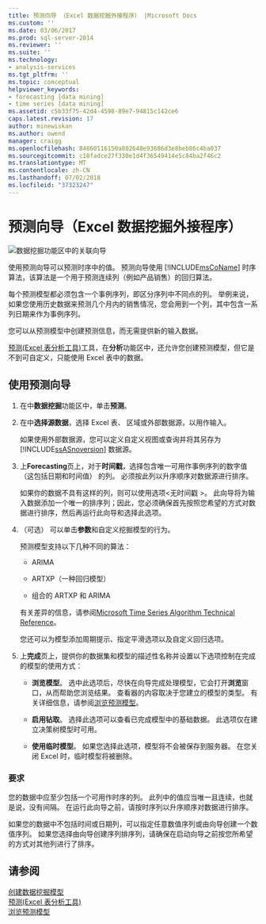 ```yaml
---
title: 预测向导 （Excel 数据挖掘外接程序） |Microsoft Docs
ms.custom: ''
ms.date: 03/06/2017
ms.prod: sql-server-2014
ms.reviewer: ''
ms.suite: ''
ms.technology:
- analysis-services
ms.tgt_pltfrm: ''
ms.topic: conceptual
helpviewer_keywords:
- forecasting [data mining]
- time series [data mining]
ms.assetid: c5b33f75-42d4-4598-89e7-94815c142ce6
caps.latest.revision: 17
author: minewiskan
ms.author: owend
manager: craigg
ms.openlocfilehash: 84860116150a802648e93686d3e8beb86c4ba037
ms.sourcegitcommit: c18fadce27f330e1d4f36549414e5c84ba2f46c2
ms.translationtype: MT
ms.contentlocale: zh-CN
ms.lasthandoff: 07/02/2018
ms.locfileid: "37323247"
---
```

# <a name="forecast-wizard-data-mining-add-ins-for-excel"></a>预测向导（Excel 数据挖掘外接程序）
  ![数据挖掘功能区中的关联向导](media/dmc-forecast.gif "数据挖掘功能区中的关联向导")  
  
 使用预测向导可以预测时序中的值。 预测向导使用 [!INCLUDE[msCoName](../includes/msconame-md.md)] 时序算法，该算法是一个用于预测连续列（例如产品销售）的回归算法。  
  
 每个预测模型都必须包含一个事例序列，即区分序列中不同点的列。 举例来说，如果您使用历史数据来预测几个月内的销售情况，您会用到一个列，其中包含一系列日期来作为事例序列。  
  
 您可以从预测模型中创建预测信息，而无需提供新的输入数据。  
  
 [预测&#40;Excel 表分析工具&#41;](forecast-table-analysis-tools-for-excel.md)工具，在**分析**功能区中，还允许您创建预测模型，但它是不到可自定义，只能使用 Excel 表中的数据。  
  
## <a name="using-the-forecast-wizard"></a>使用预测向导  
  
1.  在中**数据挖掘**功能区中，单击**预测**。  
  
2.  在中**选择源数据**，选择 Excel 表、 区域或外部数据源，以用作输入。  
  
     如果使用外部数据源，您可以定义自定义视图或查询并将其另存为 [!INCLUDE[ssASnoversion](../includes/ssasnoversion-md.md)] 数据源。  
  
3.  上**Forecasting**页上，对于**时间戳**，选择包含唯一可用作事例序列的数字值 （这包括日期和时间值） 的列。 必须按此列以升序顺序对数据源进行排序。  
  
     如果你的数据不具有这样的列，则可以使用选项\<无时间戳 >。 此向导将为输入数据添加一个唯一的排序列；因此，您必须确保首先按照您希望的方式对数据进行排序，然后再运行此向导和选择此选项。  
  
4.  （可选） 可以单击**参数**和自定义挖掘模型的行为。  
  
     预测模型支持以下几种不同的算法：  
  
    -   ARIMA  
  
    -   ARTXP（一种回归模型）  
  
    -   组合的 ARTXP 和 ARIMA  
  
     有关差异的信息，请参阅[Microsoft Time Series Algorithm Technical Reference](data-mining/microsoft-time-series-algorithm-technical-reference.md)。  
  
     您还可以为模型添加周期提示、指定平滑选项以及自定义回归选项。  
  
5.  上**完成**页上，提供你的数据集和模型的描述性名称并设置以下选项控制在完成的模型的使用方式：  
  
    -   **浏览模型**。 选中此选项后，尽快在向导完成处理模型，它会打开**浏览**窗口，从而帮助您浏览结果。 查看器的内容取决于您建立的模型的类型。 有关详细信息，请参阅[浏览预测模型](browsing-a-forecasting-model.md)。  
  
    -   **启用钻取**。 选择此选项可以查看已完成模型中的基础数据。 此选项仅在建立决策树模型时可用。  
  
    -   **使用临时模型**。 如果您选择此选项，模型将不会被保存到服务器。 在您关闭 Excel 时，临时模型将被删除。  
  
### <a name="requirements"></a>要求  
 您的数据中应至少包括一个可用作时序的列。 此列中的值应当唯一且连续，也就是说，没有间隔。 在运行此向导之前，请按时序列以升序顺序对数据进行排序。  
  
 如果您的数据中不包括时间或日期列，可以指定任意数值序列或由向导创建一个数值序列。 如果您选择由向导创建序列排序列，请确保在启动向导之前按您所希望的方式对其他列进行了排序。  
  
## <a name="see-also"></a>请参阅  
 [创建数据挖掘模型](creating-a-data-mining-model.md)   
 [预测&#40;Excel 表分析工具&#41;](forecast-table-analysis-tools-for-excel.md)   
 [浏览预测模型](browsing-a-forecasting-model.md)  
  
  
